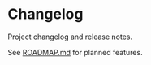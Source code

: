 # Changelog

Project changelog and release notes.

See [ROADMAP.md](../../ROADMAP.md) for planned features.
